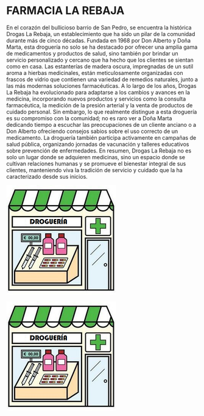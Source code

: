 # **FARMACIA LA REBAJA**
En el corazón del bullicioso barrio de San Pedro, se encuentra la histórica Drogas La Rebaja, un establecimiento que ha sido un pilar de la comunidad durante más de cinco décadas. Fundada en 1968 por Don Alberto y Doña Marta, esta droguería no solo se ha destacado por ofrecer una amplia gama de medicamentos y productos de salud, sino también por brindar un servicio personalizado y cercano que ha hecho que los clientes se sientan como en casa. Las estanterías de madera oscura, impregnadas de un sutil aroma a hierbas medicinales, están meticulosamente organizadas con frascos de vidrio que contienen una variedad de remedios naturales, junto a las más modernas soluciones farmacéuticas. A lo largo de los años, Drogas La Rebaja ha evolucionado para adaptarse a los cambios y avances en la medicina, incorporando nuevos productos y servicios como la consulta farmacéutica, la medición de la presión arterial y la venta de productos de cuidado personal. Sin embargo, lo que realmente distingue a esta droguería es su compromiso con la comunidad; no es raro ver a Doña Marta dedicando tiempo a escuchar las preocupaciones de un cliente anciano o a Don Alberto ofreciendo consejos sabios sobre el uso correcto de un medicamento. La droguería también participa activamente en campañas de salud pública, organizando jornadas de vacunación y talleres educativos sobre prevención de enfermedades. En resumen, Drogas La Rebaja no es solo un lugar donde se adquieren medicinas, sino un espacio donde se cultivan relaciones humanas y se promueve el bienestar integral de sus clientes, manteniendo viva la tradición de servicio y cuidado que la ha caracterizado desde sus inicios.

<img src="./img/DROGUERIA (1).jpg" alt="farmacia la rebaja" title="farmacia la rebaja"/>

![farmacia la rebaja](./img/DROGUERIA%20(1).jpg)
